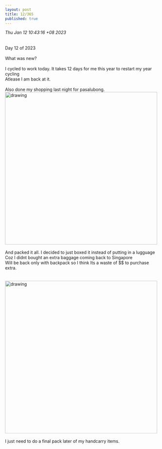 ```yaml
---
layout: post
title: 12/365
published: true
---
```

_Thu Jan 12 10:43:16 +08 2023_
<br>
<br>
<br>
Day 12 of 2023
<br>
<br>
What was new? 
<br>
<br>
I cycled to work today. It takes 12 days for me this year to restart my year cycling
<br>
Atlease I am back at it.
<br>
<br>
Also done my shopping last night for pasalubong. 
<br>
<img src="https://drive.google.com/uc?export=view&id=1mnVWASZXl2VPYisgc1BBq6ODzbu8Of3q" alt="drawing" width="500"/>
<br>
<br>
And packed it all. I decided to just boxed it instead of putting in a lugguage 
<br>
Coz I didnt bought an extra baggage coming back to Singapore
<br>
Will be back only with backpack so I think Its a waste of $$ to purchase extra.
<br>
<br>
<br>
<img src="https://drive.google.com/uc?export=view&id=1Fk4Oi8Hkpzy5zUK_EeDYYSZVsSgqXmLt" alt="drawing" width="500"/>
<br>
<br>
I just need to do a final pack later of my handcarry items.


